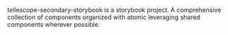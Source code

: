 tellescope-secondary-storybook is a storybook project. A comprehensive collection of components organized with atomic leveraging shared components wherever possible. 
